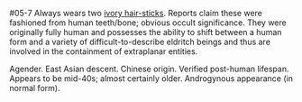 #05-7
Always wears two [ivory hair-sticks](https://scp-wiki.wikidot.com/ecceperago). Reports claim these were fashioned from human teeth/bone; obvious occult significance. They were originally fully human and possesses the ability to shift between a human form and a variety of difficult-to-describe eldritch beings and thus are involved in the containment of extraplanar entities.

Agender. East Asian descent. Chinese origin. Verified post-human lifespan. Appears to be mid-40s; almost certainly older. Androgynous appearance (in normal form).